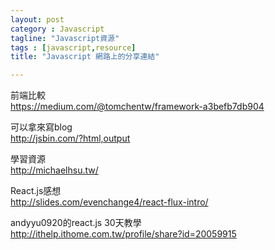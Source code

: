 ```yaml
---
layout: post
category : Javascript 
tagline: "Javascript資源"
tags : [javascript,resource]
title: "Javascript 網路上的分享連結"

---
```

前端比較  
https://medium.com/@tomchentw/framework-a3befb7db904


可以拿來寫blog  
http://jsbin.com/?html,output

學習資源  
http://michaelhsu.tw/

React.js感想  
http://slides.com/evenchange4/react-flux-intro/

andyyu0920的react.js 30天教學  
http://ithelp.ithome.com.tw/profile/share?id=20059915

